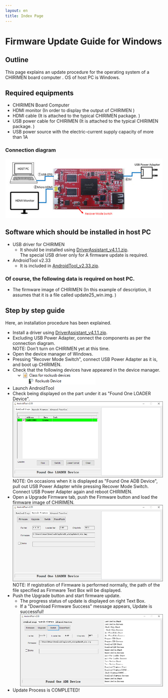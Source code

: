 ```yaml
---
layout: en
title: Index Page
---
```

# Firmware Update Guide for Windows

## Outline
This page explains an update procedure for the operating system of a CHIRIMEN board computer . OS of host PC is Windows.

## Required equipments
- CHIRIMEN Board Computer
- HDMI monitor (In order to display the output of CHIRIMEN )
- HDMI cable (It is attached to the typical CHIRIMEN package. )
- USB power cable for CHIRIMEN  (It is attached to the typical CHIRIMEN package. )
- USB power source with the electric-current supply capacity of more than 1A      

### Connection diagram
![chirimen_fwup_conf](../images/chirimen_fwup_conf.jpg) 

## Software which should be installed in host PC
- USB driver for CHIRIMEN
  - It should be installed using [DriverAssistant_v4.1.1.zip](https://github.com/MozOpenHard/CHIRIMEN-tools/blob/master/DriverAssistant_v4.1.1.zip).   
The special USB driver only for A firmware update is required.
- AndroidTool v2.33
  - It is included in [AndroidTool_v2.33.zip](https://github.com/MozOpenHard/CHIRIMEN-tools/blob/master/AndroidTool_v2.33.zip).

### Of course, the following data is required on host PC.
- The firmware image of CHIRIMEN (In this example of description, it assumes that it is a file called update25_win.img. )

## Step by step guide
Here, an installation procedure has been explained.

- Install a driver using [DriverAssistant_v4.1.1.zip](https://github.com/MozOpenHard/CHIRIMEN-tools/blob/master/DriverAssistant_v4.1.1.zip).
- Excluding USB Power Adapter, connect the components as per the connection diagram.  
NOTE: Don't turn on CHIRIMEN yet at this time.
- Open the device manager of Windows.
- Pressing "Recover Mode Switch", connect USB Power Adapter as it is, and boot up CHIRIMEN.
- Check that the following devices have appeared in the device manager.  
![AndroidTool3](../images/AndroidTool3.png) 
- Launch AndroidTool  
- Check being displayed on the part under it as "Found One LOADER Device".
![AndroidTool2](../images/AndroidTool2.png)   
NOTE: On occasions when it is displayed as "Found One ADB Device", pull out USB Power Adapter while  pressing Recover Mode Switch. Connect USB Power Adapter again and reboot CHIRIMEN.
- Open a Upgrade Firmware tab, push the Firmware button and load the firmware image of CHIRIMEN.   
![AndroidTool4](../images/AndroidTool4.png)   
NOTE: If registration of Firmware is performed normally, the path of the file specified as Firmware Text Box will be displayed.
- Push the Upgrade button and start firmware update.
  - The progress status of update is displayed on right Text Box.
  - If a "Download Firmware Success" message appears, Update is successful!  
![AndroidTool5](../images/AndroidTool5.png) 
- Update Process is COMPLETED!

